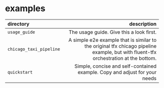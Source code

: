 # examples

| directory               |                                                                                                                         description |
| :---------------------- | ----------------------------------------------------------------------------------------------------------------------------------: |
| `usage_guide`           |                                                                                            The usage guide. Give this a look first. |
| `chicago_taxi_pipeline` | A simple e2e example that is similar to the original tfx chicago pipeline example, but with fluent-tfx orchestration at the bottom. |
| `quickstart`            |                                                          Simple, concise and self-contained example. Copy and adjust for your needs |
